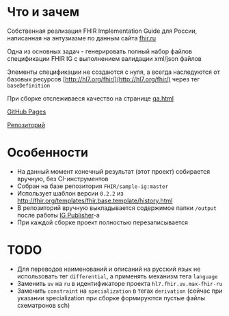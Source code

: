 # Что и зачем

Собственная реализация FHIR Implementation Guide для России, написанная на энтузиазме по данным
сайта [fhir.ru](http://fhir-ru.zendoc.me/)

Одна из основных задач - генерировать полный набор файлов спецификации FHIR IG с выполнением валидации xml/json
файлов

Элементы спецификации не создаются с нуля, а всегда наследуются от базовых
ресурсов [http://hl7.org/fhir/](http://hl7.org/fhir/) через тег `baseDefinition`

При сборке отслеживаеся качество на странице [qa.html](https://maximnikolaev.github.io/max-fhir-ru/qa.html)

[GitHub Pages](https://maximnikolaev.github.io/max-fhir-ru/)

[Репозиторий](https://github.com/MaximNikolaev/max-fhir-ru)

# Особенности

- На данный момент конечный результат (этот проект) собирается вручную, без CI-инструментов
- Собран на базе репозитория `FHIR/sample-ig:master`
- Использует шаблон версии `0.2.2` из http://fhir.org/templates/fhir.base.template/history.html
- В репозиторий вручную выкладывается содержимое папки `/output` после
  работы [IG Publisher](https://github.com/HL7/fhir-ig-publisher/releases/latest/download/publisher.jar)-а
- При каждой сборке проект полностью перезаписывается

# TODO

- Для переводов наименований и описаний на русский язык не использовать тег `differential`, а применять механизм
  тега `language`
- Заменить `uv` на `ru` в идентификаторе проекта `hl7.fhir.uv.max-fhir-ru`
- Заменить `constraint` на `specialization` в тегах `derivation`
  (сейчас при указании specialization при сборке формируются пустые файлы схематронов sch)
